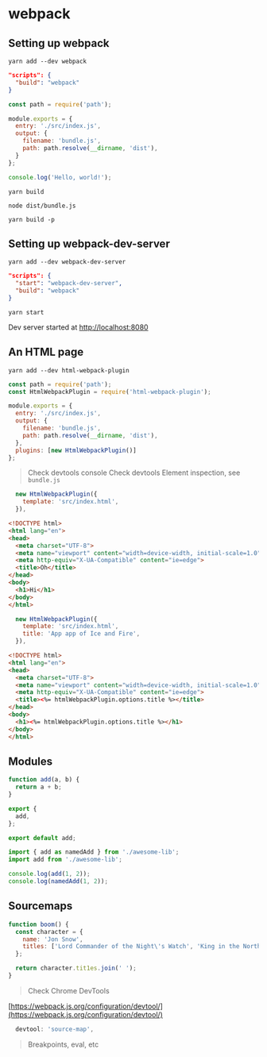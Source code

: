 # webpack

## Setting up webpack

```shell
yarn add --dev webpack
```

```json
"scripts": {
  "build": "webpack"
}
```

```js
const path = require('path');

module.exports = {
  entry: './src/index.js',
  output: {
    filename: 'bundle.js',
    path: path.resolve(__dirname, 'dist'),
  }
};
```

```js
console.log('Hello, world!');
```

```shell
yarn build
```

```shell
node dist/bundle.js
```

```shell
yarn build -p
```

## Setting up webpack-dev-server

```shell
yarn add --dev webpack-dev-server
```

```json
"scripts": {
  "start": "webpack-dev-server",
  "build": "webpack"
}
```

```shell
yarn start
```

Dev server started at [http://localhost:8080](http://localhost:8080)

## An HTML page

```shell
yarn add --dev html-webpack-plugin
```

```js
const path = require('path');
const HtmlWebpackPlugin = require('html-webpack-plugin');

module.exports = {
  entry: './src/index.js',
  output: {
    filename: 'bundle.js',
    path: path.resolve(__dirname, 'dist'),
  },
  plugins: [new HtmlWebpackPlugin()]
};
```

> Check devtools console
> Check devtools Element inspection, see `bundle.js`

```js
  new HtmlWebpackPlugin({
    template: 'src/index.html',
  }),
```

```html
<!DOCTYPE html>
<html lang="en">
<head>
  <meta charset="UTF-8">
  <meta name="viewport" content="width=device-width, initial-scale=1.0">
  <meta http-equiv="X-UA-Compatible" content="ie=edge">
  <title>Oh</title>
</head>
<body>
  <h1>Hi</h1>
</body>
</html>
```

```js
  new HtmlWebpackPlugin({
    template: 'src/index.html',
    title: 'App app of Ice and Fire',
  }),
```

```html
<!DOCTYPE html>
<html lang="en">
<head>
  <meta charset="UTF-8">
  <meta name="viewport" content="width=device-width, initial-scale=1.0">
  <meta http-equiv="X-UA-Compatible" content="ie=edge">
  <title><%= htmlWebpackPlugin.options.title %></title>
</head>
<body>
  <h1><%= htmlWebpackPlugin.options.title %></h1>
</body>
</html>
```

## Modules

```js
function add(a, b) {
  return a + b;
}

export {
  add,
};

export default add;
```

```js
import { add as namedAdd } from './awesome-lib';
import add from './awesome-lib';

console.log(add(1, 2));
console.log(namedAdd(1, 2));
```

## Sourcemaps

```js
function boom() {
  const character = {
    name: 'Jon Snow',
    titles: ['Lord Commander of the Night\'s Watch', 'King in the North']
  };

  return character.tit1es.join(' ');
}
```

> Check Chrome DevTools

[https://webpack.js.org/configuration/devtool/](https://webpack.js.org/configuration/devtool/)

```js
  devtool: 'source-map',
```

> Breakpoints, eval, etc
